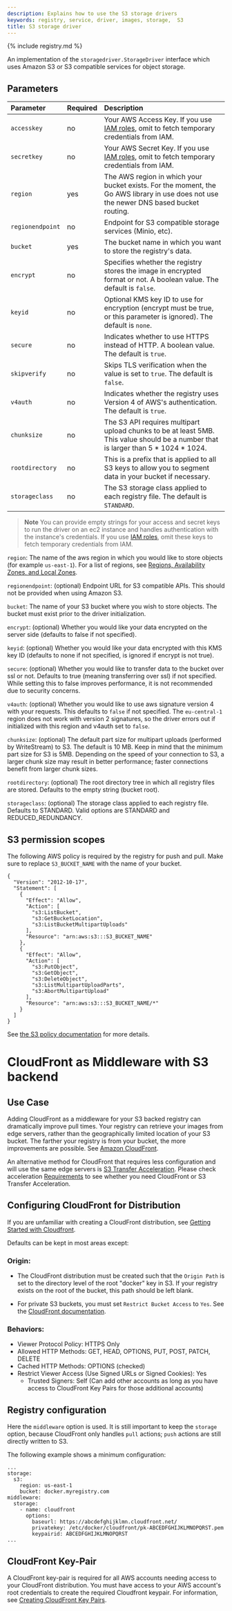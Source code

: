 ```yaml
---
description: Explains how to use the S3 storage drivers
keywords: registry, service, driver, images, storage,  S3
title: S3 storage driver
---
```


{% include registry.md %}

An implementation of the `storagedriver.StorageDriver` interface which uses
Amazon S3 or S3 compatible services for object storage.

## Parameters

| Parameter     | Required | Description                                                                                                                                                                                                                                                         |
|:--------------|:---------|:--------------------------------------------------------------------------------------------------------------------------------------------------------------------------------------------------------------------------------------------------------------------|
| `accesskey` | no     | Your AWS Access Key. If you use [IAM roles](http://docs.aws.amazon.com/AWSEC2/latest/UserGuide/iam-roles-for-amazon-ec2.html), omit to fetch temporary credentials from IAM. |
| `secretkey`  | no   | Your AWS Secret Key. If you use [IAM roles](http://docs.aws.amazon.com/AWSEC2/latest/UserGuide/iam-roles-for-amazon-ec2.html), omit to fetch temporary credentials from IAM. |
| `region` |  yes  | The AWS region in which your bucket exists. For the moment, the Go AWS library in use does not use the newer DNS based bucket routing. |
| `regionendpoint` | no | Endpoint for S3 compatible storage services (Minio, etc). |
| `bucket`  | yes | The bucket name in which you want to store the registry's data. |
| `encrypt`  | no | Specifies whether the registry stores the image in encrypted format or not. A boolean value. The default is `false`. |
| `keyid`  | no | Optional KMS key ID to use for encryption (encrypt must be true, or this parameter is ignored). The default is `none`. |
| `secure`  | no | Indicates whether to use HTTPS instead of HTTP. A boolean value. The default is `true`. |
| `skipverify`  | no  | Skips TLS verification when the value is set to `true`. The default is `false`. |
| `v4auth`  | no | Indicates whether the registry uses Version 4 of AWS's authentication. The default is `true`. |
| `chunksize`  | no | The S3 API requires multipart upload chunks to be at least 5MB. This value should be a number that is larger than 5 * 1024 * 1024.|
| `rootdirectory`  | no | This is a prefix that is applied to all S3 keys to allow you to segment data in your bucket if necessary. |
| `storageclass`  | no | The S3 storage class applied to each registry file. The default is `STANDARD`. |

> **Note** You can provide empty strings for your access and secret keys to run the driver
> on an ec2 instance and handles authentication with the instance's credentials. If you
> use [IAM roles](http://docs.aws.amazon.com/AWSEC2/latest/UserGuide/iam-roles-for-amazon-ec2.html),
> omit these keys to fetch temporary credentials from IAM.

`region`: The name of the aws region in which you would like to store objects (for example `us-east-1`). For a list of regions, see [Regions, Availability Zones, and Local Zones](http://docs.aws.amazon.com/AWSEC2/latest/UserGuide/using-regions-availability-zones.html).

`regionendpoint`: (optional) Endpoint URL for S3 compatible APIs. This should not be provided when using Amazon S3.

`bucket`: The name of your S3 bucket where you wish to store objects. The bucket must exist prior to the driver initialization.

`encrypt`: (optional) Whether you would like your data encrypted on the server side (defaults to false if not specified).

`keyid`: (optional) Whether you would like your data encrypted with this KMS key ID (defaults to none if not specified, is ignored if encrypt is not true).

`secure`: (optional) Whether you would like to transfer data to the bucket over ssl or not. Defaults to true (meaning transferring over ssl) if not specified. While setting this to false improves performance, it is not recommended due to security concerns.

`v4auth`: (optional) Whether you would like to use aws signature version 4 with your requests. This defaults to `false` if not specified. The `eu-central-1` region does not work with version 2 signatures, so the driver errors out if initialized with this region and v4auth set to `false`.

`chunksize`: (optional) The default part size for multipart uploads (performed by WriteStream) to S3. The default is 10 MB. Keep in mind that the minimum part size for S3 is 5MB. Depending on the speed of your connection to S3, a larger chunk size may result in better performance; faster connections benefit from larger chunk sizes.

`rootdirectory`: (optional) The root directory tree in which all registry files are stored. Defaults to the empty string (bucket root).

`storageclass`: (optional) The storage class applied to each registry file. Defaults to STANDARD. Valid options are STANDARD and REDUCED_REDUNDANCY.


## S3 permission scopes

The following AWS policy is required by the registry for push and pull. Make sure to replace `S3_BUCKET_NAME` with the name of your bucket.

```
{
  "Version": "2012-10-17",
  "Statement": [
    {
      "Effect": "Allow",
      "Action": [
        "s3:ListBucket",
        "s3:GetBucketLocation",
        "s3:ListBucketMultipartUploads"
      ],
      "Resource": "arn:aws:s3:::S3_BUCKET_NAME"
    },
    {
      "Effect": "Allow",
      "Action": [
        "s3:PutObject",
        "s3:GetObject",
        "s3:DeleteObject",
        "s3:ListMultipartUploadParts",
        "s3:AbortMultipartUpload"
      ],
      "Resource": "arn:aws:s3:::S3_BUCKET_NAME/*"
    }
  ]
}
```
See [the S3 policy documentation](http://docs.aws.amazon.com/AmazonS3/latest/dev/mpuAndPermissions.html) for more details.

# CloudFront as Middleware with S3 backend

## Use Case

Adding CloudFront as a middleware for your S3 backed registry can dramatically
improve pull times. Your registry can retrieve your images
from edge servers, rather than the geographically limited location of your S3
bucket. The farther your registry is from your bucket, the more improvements are
possible. See [Amazon CloudFront](https://aws.amazon.com/cloudfront/details/).

An alternative method for CloudFront that requires less configuration and will use
the same edge servers is [S3 Transfer Acceleration](https://docs.aws.amazon.com/AmazonS3/latest/dev/transfer-acceleration.html).
Please check acceleration [Requirements](https://docs.aws.amazon.com/AmazonS3/latest/dev/transfer-acceleration.html#transfer-acceleration-requirements)
to see whether you need CloudFront or S3 Transfer Acceleration.

## Configuring CloudFront for Distribution

If you are unfamiliar with creating a CloudFront distribution, see [Getting
Started with
Cloudfront](http://docs.aws.amazon.com/AmazonCloudFront/latest/DeveloperGuide/GettingStarted.html).

Defaults can be kept in most areas except:

### Origin:

  - The CloudFront distribution must be created such that the `Origin Path` is set
    to the directory level of the root "docker" key in S3. If your registry exists
    on the root of the bucket, this path should be left blank.

  - For private S3 buckets, you must set `Restrict Bucket Access` to `Yes`. See
    the [CloudFront documentation](https://docs.aws.amazon.com/AmazonCloudFront/latest/DeveloperGuide/PrivateContent.html).


### Behaviors:

  - Viewer Protocol Policy: HTTPS Only
  - Allowed HTTP Methods: GET, HEAD, OPTIONS, PUT, POST, PATCH, DELETE
  - Cached HTTP Methods: OPTIONS (checked)
  - Restrict Viewer Access (Use Signed URLs or Signed Cookies): Yes
    - Trusted Signers: Self (Can add other accounts as long as you have access to CloudFront Key Pairs for those additional accounts)

## Registry configuration

Here the `middleware` option is used. It is still important to keep the
`storage` option, because CloudFront only handles `pull` actions; `push` actions
are still directly written to S3.

The following example shows a minimum configuration:

```
...
storage:
  s3:
    region: us-east-1
    bucket: docker.myregistry.com
middleware:
  storage:
    - name: cloudfront
      options:
        baseurl: https://abcdefghijklmn.cloudfront.net/
        privatekey: /etc/docker/cloudfront/pk-ABCEDFGHIJKLMNOPQRST.pem
        keypairid: ABCEDFGHIJKLMNOPQRST
...
```

## CloudFront Key-Pair

A CloudFront key-pair is required for all AWS accounts needing access to your
CloudFront distribution. You must have access to your AWS account's root credentials to create the required Cloudfront keypair. For information, see [Creating CloudFront Key
Pairs](http://docs.aws.amazon.com/AmazonCloudFront/latest/DeveloperGuide/private-content-trusted-signers.html#private-content-creating-cloudfront-key-pairs).
